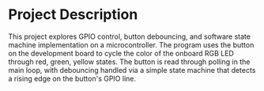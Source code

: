 # Project Description
This project explores GPIO control, button debouncing, and software state machine implementation on a microcontroller. The program uses the button on the development board to cycle the color of the onboard RGB LED through red, green, yellow states. The button is read through polling in the main loop, with debouncing handled via a simple state machine that detects a rising edge on the button's GPIO line.